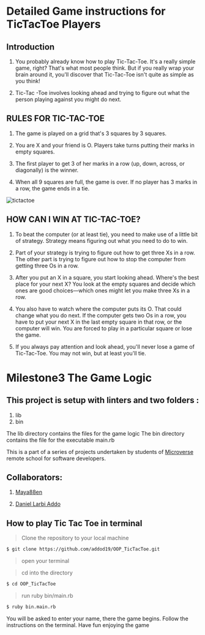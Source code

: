 
# Detailed Game instructions for TicTacToe Players

## Introduction

1. You probably already know how to play Tic-Tac-Toe. It's a really simple game, right? That's what most people think. But if you really wrap your brain around it, you'll discover that Tic-Tac-Toe isn't quite as simple as you think!

2. Tic-Tac -Toe involves looking ahead and trying to figure out what the person playing against you might do next.

## RULES FOR TIC-TAC-TOE

1. The game is played on a grid that's 3 squares by 3 squares.

2. You are X and your friend is O. Players take turns putting their marks in empty squares.

3. The first player to get 3 of her marks in a row (up, down, across, or diagonally) is the winner.

4. When all 9 squares are full, the game is over. If no player has 3 marks in a row, the game ends in a tie.

![tictactoe](https://user-images.githubusercontent.com/50522273/65238556-c1ea9480-da91-11e9-9cfa-419906791309.png)


## HOW CAN I WIN AT TIC-TAC-TOE?

1. To beat the computer (or at least tie), you need to make use of a little bit of strategy. Strategy means figuring out what you need to do to win.

2. Part of your strategy is trying to figure out how to get three Xs in a row. The other part is trying to figure out how to stop the computer from getting three Os in a row.

3. After you put an X in a square, you start looking ahead. Where's the best place for your next X? You look at the empty squares and decide which ones are good choices—which ones might let you make three Xs in a row.

4. You also have to watch where the computer puts its O. That could change what you do next. If the computer gets two Os in a row, you have to put your next X in the last empty square in that row, or the computer will win. You are forced to play in a particular square or lose the game.

5. If you always pay attention and look ahead, you'll never lose a game of Tic-Tac-Toe. You may not win, but at least you'll tie. 


# Milestone3 The Game Logic

## This project is setup with linters and two folders :
1. lib
2. bin


The lib directory contains the files for the game logic
The bin directory contains the file for the executable main.rb


This is a part of a series of projects undertaken by students of [Microverse](https://www.microverse.org)
remote school for software developers.

## Collaborators:

1. [Maya88en](https://www.github.com/maya88en)

2. [Daniel Larbi Addo](https://www.github.com/addod19)


## How to play Tic Tac Toe in terminal

> Clone the repository to your local machine

```sh
$ git clone https://github.com/addod19/OOP_TicTacToe.git
```
> open  your terminal

> cd into the directory

```sh
$ cd OOP_TicTacToe
```
> run ruby bin/main.rb

```sh
$ ruby bin.main.rb
```

You will be asked to enter your name, there the game begins. Follow the instructions on the terminal.
Have fun enjoying the game




